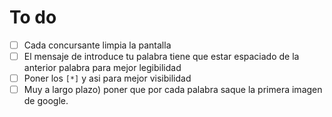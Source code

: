 # To do
- [ ] Cada concursante limpia la pantalla
- [ ] El mensaje de introduce tu palabra tiene que estar espaciado de la anterior palabra para mejor legibilidad
- [ ] Poner los ``[*]`` y asi para mejor visibilidad
- [ ] Muy a largo plazo) poner que por cada palabra saque la primera imagen de google.
